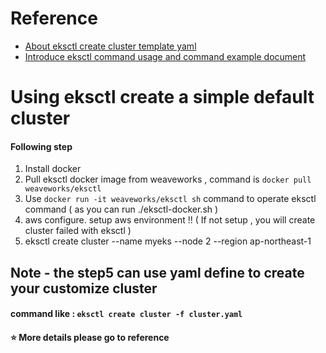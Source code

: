 # Reference
- [About eksctl create cluster template yaml](https://github.com/weaveworks/eksctl/tree/master/examples)
- [Introduce eksctl command usage and command example document](https://eksctl.io/usage/managing-nodegroups/)

# Using eksctl create a simple default cluster
#### Following step
1. Install docker
2. Pull eksctl docker image from weaveworks , command is ` docker pull weaveworks/eksctl `
3. Use ` docker run -it weaveworks/eksctl sh ` command to operate eksctl command ( as you can run ./eksctl-docker.sh )
4. aws configure. setup aws environment !! ( If not setup , you will create cluster failed with eksctl )
5. eksctl create cluster --name myeks --node 2 --region ap-northeast-1

## Note - the step5 can use yaml define to create your customize cluster
#### command like : ` eksctl create cluster -f cluster.yaml `

#### :star: More details please go to reference
